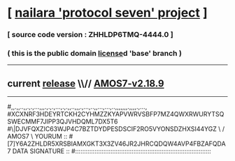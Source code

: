 
# [ [nailara 'protocol seven' project](http://nailara.network/) ]

### [ source code version : ZHHLDP6TMQ-4444.0 ]

### ( this is the public domain [license](../license)d 'base' branch )
---
## current [release](https://github.com/nailara-technologies/protocol-7/releases) \\\\// [AMOS7-v2.18.9](https://github.com/nailara-technologies/protocol-7/releases/tag/AMOS7-v2.18.9)
---

#,,.,,..,,.,.,...,,,.,.,.,...,.,.,,..,,,.,...,..,,...,...,..,,,,,,,.,,,,.,...,
#XCXNRF3HDEYRTCKH2CYHMZZKYAPVWRVSBFP7MZ4QWXRWURYTSQSWECMMF7JIPP3QJVHDQML7DX5T6
#\\\|DJVFQXZIC63WJP4C7BZTDYDPESDSCIF2RO5VYONSDZHXSI44YGZ \ / AMOS7 \ YOURUM ::
#\[7]Y6A2ZHLDR5XRSBIAMXGKT3X3ZV46JR2JHRCQDQW4AVP4FBZAFQDA 7  DATA SIGNATURE ::
#:::::::::::::::::::::::::::::::::::::::::::::::::::::::::::::::::::::::::::::
